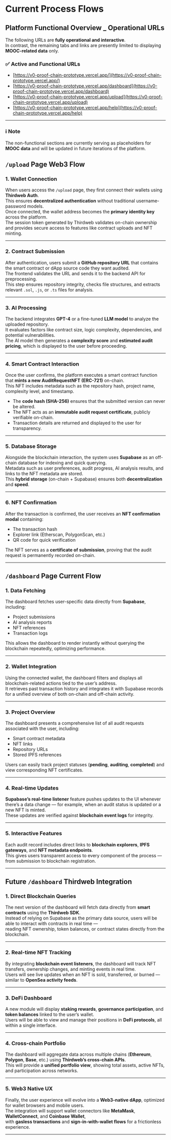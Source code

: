 # Current Process Flows

## Platform Functional Overview _ Operational URLs

The following URLs are **fully operational and interactive**.  
In contrast, the remaining tabs and links are presently limited to displaying **MOOC-related data** only.

### ✅ Active and Functional URLs
- [https://v0-proof-chain-prototype.vercel.app/](https://v0-proof-chain-prototype.vercel.app/)
- [https://v0-proof-chain-prototype.vercel.app/dashboard](https://v0-proof-chain-prototype.vercel.app/dashboard)
- [https://v0-proof-chain-prototype.vercel.app/upload](https://v0-proof-chain-prototype.vercel.app/upload)
- [https://v0-proof-chain-prototype.vercel.app/help](https://v0-proof-chain-prototype.vercel.app/help)

---

### ℹ️ Note
The non-functional sections are currently serving as placeholders for **MOOC data** and will be updated in future iterations of the platform.


## `/upload` Page Web3 Flow

### 1. Wallet Connection
When users access the `/upload` page, they first connect their wallets using **Thirdweb Auth**.  
This ensures **decentralized authentication** without traditional username-password models.  
Once connected, the wallet address becomes the **primary identity key** across the platform.  
The session token generated by Thirdweb validates on-chain ownership and provides secure access to features like contract uploads and NFT minting.

---

### 2. Contract Submission
After authentication, users submit a **GitHub repository URL** that contains the smart contract or dApp source code they want audited.  
The frontend validates the URL and sends it to the backend API for preprocessing.  
This step ensures repository integrity, checks file structures, and extracts relevant `.sol`, `.js`, or `.ts` files for analysis.

---

### 3. AI Processing
The backend integrates **GPT-4** or a fine-tuned **LLM model** to analyze the uploaded repository.  
It evaluates factors like contract size, logic complexity, dependencies, and potential vulnerabilities.  
The AI model then generates a **complexity score** and **estimated audit pricing**, which is displayed to the user before proceeding.

---

### 4. Smart Contract Interaction
Once the user confirms, the platform executes a smart contract function that **mints a new AuditRequestNFT (ERC-721)** on-chain.  
This NFT includes metadata such as the repository hash, project name, complexity level, and timestamp.  

- The **code hash (SHA-256)** ensures that the submitted version can never be altered.  
- The NFT acts as an **immutable audit request certificate**, publicly verifiable on-chain.  
- Transaction details are returned and displayed to the user for transparency.

---

### 5. Database Storage
Alongside the blockchain interaction, the system uses **Supabase** as an off-chain database for indexing and quick querying.  
Metadata such as user preferences, audit progress, AI analysis results, and links to the NFT metadata are stored.  
This **hybrid storage** (on-chain + Supabase) ensures both **decentralization** and **speed**.

---

### 6. NFT Confirmation
After the transaction is confirmed, the user receives an **NFT confirmation modal** containing:  
- The transaction hash  
- Explorer link (Etherscan, PolygonScan, etc.)  
- QR code for quick verification  

The NFT serves as a **certificate of submission**, proving that the audit request is permanently recorded on-chain.

---

## `/dashboard` Page Current Flow

### 1. Data Fetching
The dashboard fetches user-specific data directly from **Supabase**, including:  
- Project submissions  
- AI analysis reports  
- NFT references  
- Transaction logs  

This allows the dashboard to render instantly without querying the blockchain repeatedly, optimizing performance.

---

### 2. Wallet Integration
Using the connected wallet, the dashboard filters and displays all blockchain-related actions tied to the user’s address.  
It retrieves past transaction history and integrates it with Supabase records for a unified overview of both on-chain and off-chain activity.

---

### 3. Project Overview
The dashboard presents a comprehensive list of all audit requests associated with the user, including:  
- Smart contract metadata  
- NFT links  
- Repository URLs  
- Stored IPFS references  

Users can easily track project statuses (**pending**, **auditing**, **completed**) and view corresponding NFT certificates.

---

### 4. Real-time Updates
**Supabase’s real-time listener** feature pushes updates to the UI whenever there’s a data change — for example, when an audit status is updated or a new NFT is minted.  
These updates are verified against **blockchain event logs** for integrity.

---

### 5. Interactive Features
Each audit record includes direct links to **blockchain explorers**, **IPFS gateways**, and **NFT metadata endpoints**.  
This gives users transparent access to every component of the process — from submission to blockchain registration.

---

## Future `/dashboard` Thirdweb Integration

### 1. Direct Blockchain Queries
The next version of the dashboard will fetch data directly from **smart contracts** using the **Thirdweb SDK**.  
Instead of relying on Supabase as the primary data source, users will be able to interact with contracts in real time —  
reading NFT ownership, token balances, or contract states directly from the blockchain.

---

### 2. Real-time NFT Tracking
By integrating **blockchain event listeners**, the dashboard will track NFT transfers, ownership changes, and minting events in real time.  
Users will see live updates when an NFT is sold, transferred, or burned — similar to **OpenSea activity feeds**.

---

### 3. DeFi Dashboard
A new module will display **staking rewards**, **governance participation**, and **token balances** linked to the user’s wallet.  
Users will be able to view and manage their positions in **DeFi protocols**, all within a single interface.

---

### 4. Cross-chain Portfolio
The dashboard will aggregate data across multiple chains (**Ethereum**, **Polygon**, **Base**, etc.) using **Thirdweb’s cross-chain APIs**.  
This will provide a **unified portfolio view**, showing total assets, active NFTs, and participation across networks.

---

### 5. Web3 Native UX
Finally, the user experience will evolve into a **Web3-native dApp**, optimized for wallet browsers and mobile users.  
The integration will support wallet connectors like **MetaMask**, **WalletConnect**, and **Coinbase Wallet**,  
with **gasless transactions** and **sign-in-with-wallet flows** for a frictionless experience.

---

